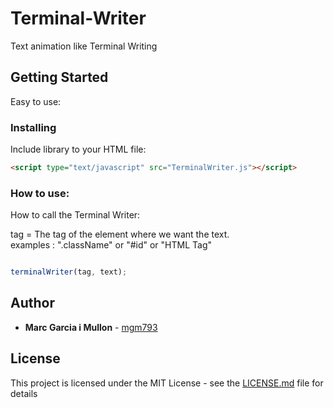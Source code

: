 # Terminal-Writer

Text animation like Terminal Writing

## Getting Started

Easy to use:

### Installing

Include library to your HTML file:

```html
<script type="text/javascript" src="TerminalWriter.js"></script>
```
### How to use:

How  to call the Terminal Writer:

tag = The tag of the element where we want the text.<br />
examples : ".className" or "#id" or "HTML Tag"

```javascript

terminalWriter(tag, text);
```
## Author

* **Marc Garcia i Mullon** - [mgm793](https://github.com/mgm793)

## License

This project is licensed under the MIT License - see the [LICENSE.md](LICENSE.md) file for details


